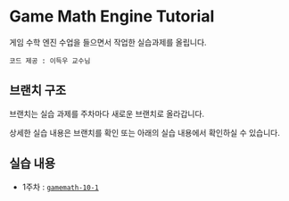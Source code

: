 # Game Math Engine Tutorial #
게임 수학 엔진 수업을 들으면서 작업한 실습과제를 올립니다. 

`코드 제공 : 이득우 교수님`

## 브랜치 구조 ##

브랜치는 실습 과제를 주차마다 새로운 브랜치로 올라갑니다.

상세한 실습 내용은 브랜치를 확인 또는 아래의 실습 내용에서 확인하실 수 있습니다.

## 실습 내용 ##

* 1주차 : [`gamemath-10-1`](https://github.com/ounols/Game-Math-Engine-Tutorial/tree/gamemath-10-1)